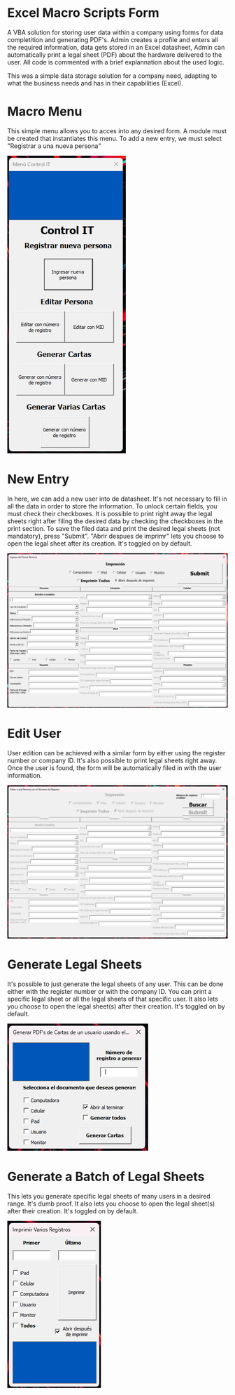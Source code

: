 # Excel Macro Scripts Form
A VBA solution for storing user data within a company using forms for data completition and generating PDF's.
Admin creates a profile and enters all the required information, data gets stored in an Excel datasheet, Admin can automatically print a legal sheet (PDF) about the hardware delivered to the user.
All code is commented with a brief explannation about the used logic.

This was a simple data storage solution for a company need, adapting to what the business needs and has in their capabilities (Excel).

# Macro Menu

This simple menu allows you to acces into any desired form. A module must be created that instantiates this menu.
To add a new entry, we must select "Registrar a una nueva persona"

![Macro Menu](./Screenshots/menu.png)

# New Entry

In here, we can add a new user into de datasheet. It's not necessary to fill in all the data in order to store the information. To unlock certain fields, you must check their checkboxes.
It is possible to print right away the legal sheets right after filing the desired data by checking the checkboxes in the print section. To save the filed data and print the desired legal sheets (not mandatory), press "Submit". "Abrir despues de imprimr" lets you choose to open the legal sheet after its creation. It's toggled on by default.

![New Entry](./Screenshots/newentry.png)

# Edit User

User edition can be achieved with a similar form by either using the register number or company ID. It's also possible to print legal sheets right away. Once the user is found, the form will be automatically filed in with the user information.

![Edit User](./Screenshots/edit.png)

# Generate Legal Sheets

It's possible to just generate the legal sheets of any user. This can be done either with the register number or with the company ID. You can print a specific legal sheet or all the legal sheets of that specific user. It also lets you choose to open the legal sheet(s) after their creation. It's toggled on by default.

![Legal Sheet Generation](./Screenshots/singlegeneration.png)

# Generate a Batch of Legal Sheets

This lets you generate specific legal sheets of many users in a desired range. It's dumb proof. It also lets you choose to open the legal sheet(s) after their creation. It's toggled on by default.

![Batch Generation](./Screenshots/manygenerations.png)
